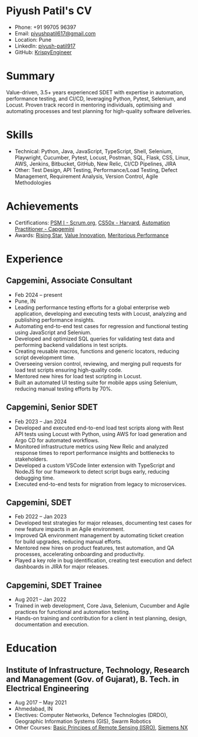 # Piyush Patil's CV

- Phone: +91 99705 96397
- Email: [piyushpatil617@gmail.com](mailto:piyushpatil617@gmail.com)
- Location: Pune
- LinkedIn: [piyush-patil917](https://linkedin.com/in/piyush-patil917)
- GitHub: [KrispyEngineer](https://github.com/KrispyEngineer)


# Summary

Value-driven, 3.5+ years experienced SDET with expertise in automation, performance testing, and CI/CD, leveraging Python, Pytest, Selenium, and Locust. Proven track record in mentoring individuals, optimising and automating processes and test planning for high-quality software deliveries.

# Skills

- Technical: Python, Java, JavaScript, TypeScript, Shell, Selenium, Playwright, Cucumber, Pytest, Locust, Postman, SQL, Flask, CSS, Linux, AWS, Jenkins, Bitbucket, GitHub, New Relic, CI/CD Pipelines, JIRA
- Other: Test Design, API Testing, Performance/Load Testing, Defect Management, Requirement Analysis, Version Control, Agile Methodologies
# Achievements

- Certifications: [PSM I - Scrum.org](https://drive.google.com/file/d/180s6g84Bau-5lT2RkMMR_a1YI9fo73N7), [CS50x - Harvard](https://cs50.harvard.edu/certificates/2b3b7fcc-0bc8-4cdc-bb0e-866a3fcebe3d), [Automation Practitioner - Capgemini](https://drive.google.com/file/d/1DEyI18ejwoJ-Wz-GN2QmtdLTU3OH4Ywg)
- Awards: [Rising Star](https://drive.google.com/file/d/180s6g84Bau-5lT2RkMMR_a1YI9fo73N7), [Value Innovation](https://drive.google.com/file/d/1W6SL_C_zsko1xfvirofnwgatszNUnGTm), [Meritorious Performance](https://drive.google.com/file/d/1k23XbBC4Z9jiJmKET2Sl510VWVrSG9kO)
# Experience

## Capgemini, Associate Consultant

- Feb 2024 – present
- Pune, IN
- Leading performance testing efforts for a global enterprise web application, developing and executing tests with Locust, analyzing and publishing performance insights.
- Automating end-to-end test cases for regression and functional testing using JavaScript and Selenium.
- Developed and optimized SQL queries for validating test data and performing backend validations in test scripts.
- Creating reusable macros, functions and generic locators, reducing script development time.
- Overseeing version control, reviewing, and merging pull requests for load test scripts ensuring high-quality code.
- Mentored new hires for load test scripting in Locust.
- Built an automated UI testing suite for mobile apps using Selenium, reducing manual testing efforts by 70%.

## Capgemini, Senior SDET

- Feb 2023 – Jan 2024
- Developed and executed end-to-end load test scripts along with Rest API tests using Locust with Python, using AWS for load generation and Argo CD for automated workflows.
- Monitored infrastructure metrics using New Relic and analyzed response times to report performance insights and bottlenecks to stakeholders.
- Developed a custom VSCode linter extension with TypeScript and NodeJS for our framework to detect script bugs early, reducing debugging time.
- Executed end-to-end tests for migration from legacy to microservices.

## Capgemini, SDET

- Feb 2022 – Jan 2023
- Developed test strategies for major releases, documenting test cases for new feature impacts in an Agile environment.
- Improved QA environment management by automating ticket creation for build upgrades, reducing manual efforts.
- Mentored new hires on product features, test automation, and QA processes, accelerating onboarding and productivity.
- Played a key role in bug identification, creating test execution and defect dashboards in JIRA for major releases.

## Capgemini, SDET Trainee

- Aug 2021 – Jan 2022
- Trained in web development, Core Java, Selenium, Cucumber and Agile practices for functional and automation testing.
- Hands-on training and contribution for a client in test planning, design, documentation and execution.

# Education

## Institute of Infrastructure, Technology, Research and Management (Gov. of Gujarat), B. Tech. in Electrical Engineering

- Aug 2017 – May 2021
- Ahmedabad, IN
- Electives: Computer Networks, Defence Technologies (DRDO), Geographic Information Systems (GIS), Swarm Robotics
- Other Courses: [Basic Principes of Remote Sensing (ISRO)](https://drive.google.com/file/d/1FRFdLXAqWD-li6U3d50mTjREqwUChMOz), [Siemens NX](https://drive.google.com/file/d/1Nvyi28Ulh_5Sv2SdswtMBugCnsJ4ExuU)

